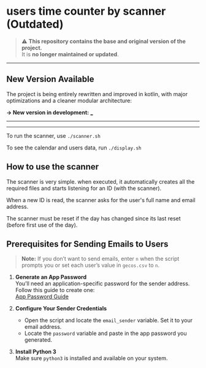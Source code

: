 # users time counter by scanner (Outdated)

> ⚠️ **This repository contains the base and original version of the project.**  
> It is **no longer maintained or updated**.

---

## New Version Available

The project is being entirely rewritten and improved in kotlin, with major optimizations and a cleaner modular architecture:

**-> New version in development:** [_](_)

---
---

To run the scanner, use `./scanner.sh`

To see the calendar and users data, run `./display.sh`

## How to use the scanner

The scanner is very simple. when executed, it automatically creates all the required files and starts listening for an ID (with the scanner).

When a new ID is read, the scanner asks for the user's full name and email address.

The scanner must be reset if the day has changed since its last reset (before first use of the day).

## Prerequisites for Sending Emails to Users

> **Note:** If you don’t want to send emails, enter `n` when the script prompts you or set each user’s value in `gecos.csv` to `n`.

1. **Generate an App Password**  
   You’ll need an application-specific password for the sender address. Follow this guide to create one:  
   [App Password Guide](https://itsupport.umd.edu/itsupport?id=kb_article_view&sysparm_article=KB0015112)

2. **Configure Your Sender Credentials**  
   - Open the script and locate the `email_sender` variable. Set it to your email address.  
   - Locate the `password` variable and paste in the app password you generated.

3. **Install Python 3**  
   Make sure `python3` is installed and available on your system.  
